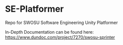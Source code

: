 # SE-Platformer
Repo for SWOSU Software Engineering Unity Platformer


In-Depth Documentation can be found here:
https://www.dundoc.com/project/7270/swosu-sprinter
